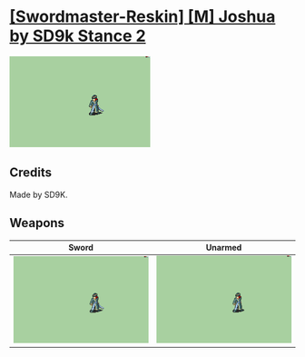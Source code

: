 # [\[Swordmaster-Reskin\] \[M\] Joshua by SD9k Stance 2](./)
 

<img src="./1.%20Sword/Sword_000.png" alt="[Swordmaster-Reskin] [M] Joshua by SD9k Stance 2 standing" />

## Credits

Made by SD9K.

## Weapons
 

|Sword |Unarmed |
|  :---: | :---: |
| <img alt="Sword animation" src="./1.%20Sword/Sword.gif" /> | <img alt="Unarmed animation" src="./8.%20Unarmed/Unarmed.gif" /> |
